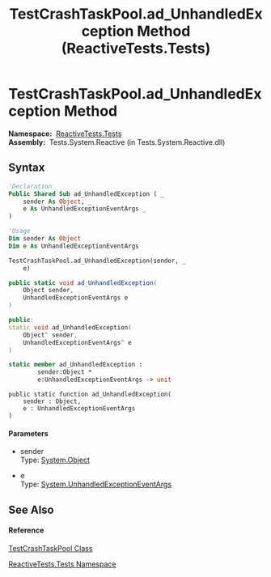﻿---
title: TestCrashTaskPool.ad_UnhandledException Method  (ReactiveTests.Tests)
TOCTitle: ad_UnhandledException Method
ms:assetid: M:ReactiveTests.Tests.TestCrashTaskPool.ad_UnhandledException(System.Object,System.UnhandledExceptionEventArgs)
ms:mtpsurl: https://msdn.microsoft.com/en-us/library/reactivetests.tests.testcrashtaskpool.ad_unhandledexception(v=VS.103)
ms:contentKeyID: 36619437
ms.date: 06/28/2011
mtps_version: v=VS.103
f1_keywords:
- ReactiveTests.Tests.TestCrashTaskPool.ad_UnhandledException
dev_langs:
- CSharp
- JScript
- VB
- FSharp
- c++
---

# TestCrashTaskPool.ad\_UnhandledException Method

**Namespace:**  [ReactiveTests.Tests](hh289046\(v=vs.103\).md)  
**Assembly:**  Tests.System.Reactive (in Tests.System.Reactive.dll)

## Syntax

``` vb
'Declaration
Public Shared Sub ad_UnhandledException ( _
    sender As Object, _
    e As UnhandledExceptionEventArgs _
)
```

``` vb
'Usage
Dim sender As Object
Dim e As UnhandledExceptionEventArgs

TestCrashTaskPool.ad_UnhandledException(sender, _
    e)
```

``` csharp
public static void ad_UnhandledException(
    Object sender,
    UnhandledExceptionEventArgs e
)
```

``` c++
public:
static void ad_UnhandledException(
    Object^ sender, 
    UnhandledExceptionEventArgs^ e
)
```

``` fsharp
static member ad_UnhandledException : 
        sender:Object * 
        e:UnhandledExceptionEventArgs -> unit 
```

``` jscript
public static function ad_UnhandledException(
    sender : Object, 
    e : UnhandledExceptionEventArgs
)
```

#### Parameters

  - sender  
    Type: [System.Object](https://msdn.microsoft.com/en-us/library/e5kfa45b)  

<!-- end list -->

  - e  
    Type: [System.UnhandledExceptionEventArgs](https://msdn.microsoft.com/en-us/library/716y7t7e)  

## See Also

#### Reference

[TestCrashTaskPool Class](hh288792\(v=vs.103\).md)

[ReactiveTests.Tests Namespace](hh289046\(v=vs.103\).md)

